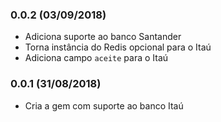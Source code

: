### 0.0.2 (03/09/2018)

* Adiciona suporte ao banco Santander
* Torna instância do Redis opcional para o Itaú
* Adiciona campo `aceite` para o Itaú

### 0.0.1 (31/08/2018)

* Cria a gem com suporte ao banco Itaú
